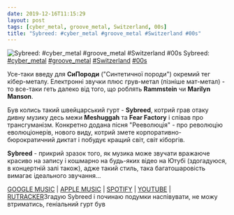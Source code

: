 ```yaml
---
date: 2019-12-16T11:15:29
layout: post
tags: [cyber_metal, groove_metal, Switzerland, 00s]
title: "Sybreed: #cyber_metal #groove_metal #Switzerland #00s"
---
```

![Sybreed: #cyber_metal #groove_metal #Switzerland #00s](https://is4-ssl.mzstatic.com/image/thumb/Music/y2004/m08/d10/h19/s05.kvffwfix.tif/1200x630wp.png)
Sybreed: [#cyber_metal](/tags/#cyber_metal) [#groove_metal](/tags/#groove_metal) [#Switzerland](/tags/#Switzerland) [#00s](/tags/#00s) 

Усе-таки введу для **СиПороди** (&quot;Синтетичної породи&quot;) окремий тег кібер-металу. Електронні звучки плюс грув-метал (пізніше мат-метал) - то все-таки геть далеко від того, що роблять **Rammstein** чи **Marilyn Manson**.

 Був колись такий швейцарський гурт - **Sybreed**, котрий грав отаку дивну музику десь межи **Meshuggah** та **Fear Factory** і співав про трансгуманізм. Конкретно додана пісня &quot;Рееволюція&quot; - про революцію еволюціонерів, нового виду, котрий змете корпоративно-бюрократичний диктат і побудує кращий світ, світ кіборгів.

**Sybreed** - прикрий зразок того, як музика може звучати вражаюче красиво на запису і кошмарно на будь-яких відео на Ютубі (здогадуюся, в концертній залі також), адже такий стиль, така багатошаровість вимагає ідеального звучання...

[GOOGLE MUSIC](https://play.google.com/music/m/Beukh5m54cv5my7xrv4hmvkfo2a?t=Slave_Design_-_Sybreed) \| [APPLE MUSIC](https://music.apple.com/ru/album/slave-design/20422607) \| [SPOTIFY](https://open.spotify.com/album/74nlMOLLuAPS44NjDsPeGJ) \| [YOUTUBE](https://www.youtube.com/playlist?list=PLcKE_LJqOLszrlWaBAiwMAB0DHJt_YTae) \| [RUTRACKER](https://rutracker.org/forum/viewtopic.php?t=4176155)Згадую Sybreed і починаю подумки наспівувати, не можу втриматись, геніальний гурт був